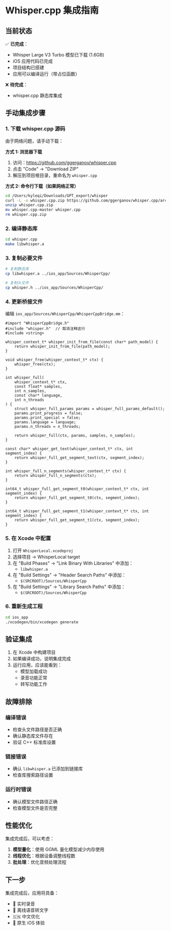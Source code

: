 # Whisper.cpp 集成指南

## 当前状态

✅ **已完成**：
- Whisper Large V3 Turbo 模型已下载 (1.6GB)
- iOS 应用代码已完成
- 项目结构已搭建
- 应用可以编译运行（带占位函数）

❌ **待完成**：
- whisper.cpp 静态库集成

## 手动集成步骤

### 1. 下载 whisper.cpp 源码

由于网络问题，请手动下载：

**方式 1: 浏览器下载**
1. 访问：https://github.com/ggerganov/whisper.cpp
2. 点击 "Code" → "Download ZIP"
3. 解压到项目根目录，重命名为 `whisper.cpp`

**方式 2: 命令行下载（如果网络正常）**
```bash
cd /Users/kyleqi/Downloads/GPT_export/whisper
curl -L -o whisper.cpp.zip https://github.com/ggerganov/whisper.cpp/archive/refs/heads/master.zip
unzip whisper.cpp.zip
mv whisper.cpp-master whisper.cpp
rm whisper.cpp.zip
```

### 2. 编译静态库

```bash
cd whisper.cpp
make libwhisper.a
```

### 3. 复制必要文件

```bash
# 复制静态库
cp libwhisper.a ../ios_app/Sources/WhisperCpp/

# 复制头文件
cp whisper.h ../ios_app/Sources/WhisperCpp/
```

### 4. 更新桥接文件

编辑 `ios_app/Sources/WhisperCpp/WhisperCppBridge.mm`：

```objc
#import "WhisperCppBridge.h"
#include "whisper.h"  // 取消注释这行
#include <string>

whisper_context_t* whisper_init_from_file(const char* path_model) {
    return whisper_init_from_file(path_model);
}

void whisper_free(whisper_context_t* ctx) {
    whisper_free(ctx);
}

int whisper_full(
    whisper_context_t* ctx,
    const float* samples,
    int n_samples,
    const char* language,
    int n_threads
) {
    struct whisper_full_params params = whisper_full_params_default();
    params.print_progress = false;
    params.print_special = false;
    params.language = language;
    params.n_threads = n_threads;
    
    return whisper_full(ctx, params, samples, n_samples);
}

const char* whisper_get_text(whisper_context_t* ctx, int segment_index) {
    return whisper_full_get_segment_text(ctx, segment_index);
}

int whisper_full_n_segments(whisper_context_t* ctx) {
    return whisper_full_n_segments(ctx);
}

int64_t whisper_full_get_segment_t0(whisper_context_t* ctx, int segment_index) {
    return whisper_full_get_segment_t0(ctx, segment_index);
}

int64_t whisper_full_get_segment_t1(whisper_context_t* ctx, int segment_index) {
    return whisper_full_get_segment_t1(ctx, segment_index);
}
```

### 5. 在 Xcode 中配置

1. 打开 `WhisperLocal.xcodeproj`
2. 选择项目 → WhisperLocal target
3. 在 "Build Phases" → "Link Binary With Libraries" 中添加：
   - `libwhisper.a`
4. 在 "Build Settings" → "Header Search Paths" 中添加：
   - `$(SRCROOT)/Sources/WhisperCpp`
5. 在 "Build Settings" → "Library Search Paths" 中添加：
   - `$(SRCROOT)/Sources/WhisperCpp`

### 6. 重新生成工程

```bash
cd ios_app
./xcodegen/bin/xcodegen generate
```

## 验证集成

1. 在 Xcode 中构建项目
2. 如果编译成功，说明集成完成
3. 运行应用，应该能看到：
   - 模型加载成功
   - 录音功能正常
   - 转写功能工作

## 故障排除

### 编译错误
- 检查头文件路径是否正确
- 确认静态库文件存在
- 验证 C++ 标准库设置

### 链接错误
- 确认 `libwhisper.a` 已添加到链接库
- 检查库搜索路径设置

### 运行时错误
- 确认模型文件路径正确
- 检查模型文件是否完整

## 性能优化

集成完成后，可以考虑：

1. **模型量化**：使用 GGML 量化模型减少内存使用
2. **线程优化**：根据设备调整线程数
3. **批处理**：优化音频处理流程

## 下一步

集成完成后，应用将具备：
- 🎤 实时录音
- 🧠 离线语音转文字
- 🇨🇳 中文优化
- 📱 原生 iOS 体验
